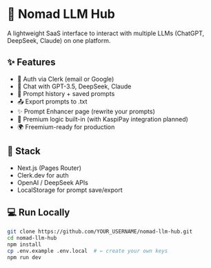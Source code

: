 # 🧠 Nomad LLM Hub

A lightweight SaaS interface to interact with multiple LLMs (ChatGPT, DeepSeek, Claude) on one platform.

## ✨ Features

- 🔐 Auth via Clerk (email or Google)
- 🧠 Chat with GPT-3.5, DeepSeek, Claude
- 📜 Prompt history + saved prompts
- 📤 Export prompts to .txt
- ✨ Prompt Enhancer page (rewrite your prompts)
- 💎 Premium logic built-in (with KaspiPay integration planned)
- 🌍 Freemium-ready for production

## 🔧 Stack

- Next.js (Pages Router)
- Clerk.dev for auth
- OpenAI / DeepSeek APIs
- LocalStorage for prompt save/export

## 💻 Run Locally

```bash
git clone https://github.com/YOUR_USERNAME/nomad-llm-hub.git
cd nomad-llm-hub
npm install
cp .env.example .env.local  # ← create your own keys
npm run dev
```
